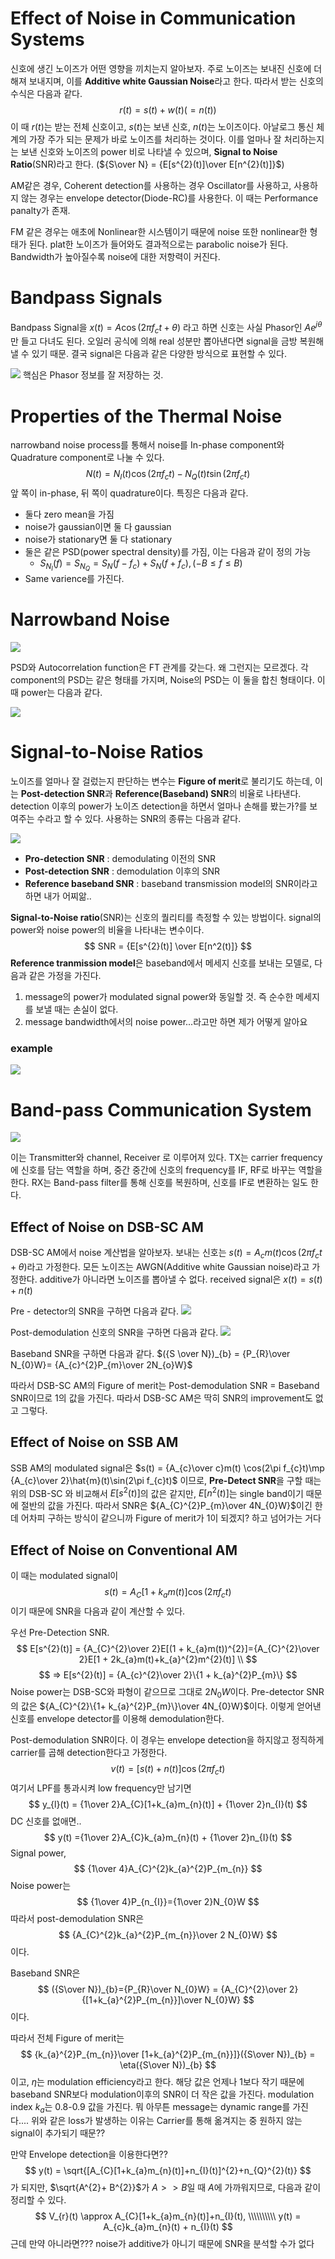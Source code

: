 # Effect of Noise in Communication Systems

신호에 생긴 노이즈가 어떤 영향을 끼치는지 알아보자. 주로 노이즈는 보내진 신호에 더해져 보내지며, 이를 **Additive white Gaussian Noise**라고 한다. 따라서 받는 신호의 수식은 다음과 같다.
$$
r(t) = s(t) + w(t) (=n(t))
$$
이 때 $r(t)$는 받는 전체 신호이고, $s(t)$는 보낸 신호, $n(t)$는 노이즈이다. 아날로그 통신 체계의 가장 주가 되는 문제가 바로 노이즈를 처리하는 것이다. 이를 얼마나 잘 처리하는지는 보낸 신호와 노이즈의 power 비로 나타낼 수 있으며, **Signal to Noise Ratio**(SNR)라고 한다. (${S\over N} = {E[s^{2}(t)]\over E[n^{2}(t)]}$)

AM같은 경우, Coherent detection를 사용하는 경우 Oscillator를 사용하고, 사용하지 않는 경우는 envelope detector(Diode-RC)를 사용한다. 이 때는 Performance panalty가 존재.

FM 같은 경우는 애초에 Nonlinear한 시스템이기 때문에 noise 또한 nonlinear한 형태가 된다. plat한 노이즈가 들어와도 결과적으로는 parabolic noise가 된다. Bandwidth가 높아질수록 noise에 대한 저항력이 커진다.

# Bandpass Signals

Bandpass Signal을 $x(t)= A\cos (2\pi f_{c}t+\theta)$ 라고 하면 신호는 사실 Phasor인 $Ae^{j \theta}$만 들고 다녀도 된다. 오일러 공식에 의해 real 성분만 뽑아낸다면 signal을 금방 복원해낼 수 있기 때문. 결국 signal은 다음과 같은 다양한 방식으로 표현할 수 있다.

![](https://i.imgur.com/yZgBrzM.png)
핵심은 Phasor 정보를 잘 저장하는 것.
# Properties of  the Thermal Noise

narrowband noise process를 통해서 noise를 In-phase component와 Quadrature component로 나눌 수 있다. 
$$
N(t) = N_{I}(t)\cos (2\pi f_{c}t)- N_{Q}(t)t\sin 
(2\pi f_{c}t)
$$
앞 쪽이 in-phase, 뒤 쪽이 quadrature이다. 특징은 다음과 같다.
- 둘다 zero mean을 가짐
- noise가 gaussian이면 둘 다 gaussian
- noise가 stationary면 둘 다 stationary
-  둘은 같은 PSD(power spectral density)를 가짐, 이는 다음과 같이 정의 가능
	- $S_{N_{I}}(f) = S_{N_{Q}}=S_{N}(f-f_{c})+ S_{N}(f+f_{c}), (-B\le f\le B)$
- Same varience를 가진다.
# Narrowband Noise

![](https://i.imgur.com/TSjq3LG.png)

PSD와 Autocorrelation function은 FT 관계를 갖는다. 왜 그런지는 모르겠다. 각 component의 PSD는 같은 형태를 가지며, Noise의 PSD는 이 둘을 합친 형태이다. 이 때 power는 다음과 같다.

![](https://i.imgur.com/xAnyLpy.png)

# Signal-to-Noise Ratios

노이즈를 얼마나 잘 걸렀는지 판단하는 변수는 **Figure of merit**로 불리기도 하는데, 이는 **Post-detection SNR**과 **Reference(Baseband) SNR**의 비율로 나타낸다. detection 이후의 power가 노이즈 detection을 하면서 얼마나 손해를 봤는가?를 보여주는 수라고 할 수 있다.
사용하는 SNR의 종류는 다음과 같다.

![](https://i.imgur.com/e4YpAXZ.png)

- **Pro-detection SNR** : demodulating 이전의 SNR
- **Post-detection SNR** : demodulation 이후의 SNR
- **Reference baseband SNR** : baseband transmission model의 SNR이라고 하면 내가 어찌앎..

**Signal-to-Noise ratio**(SNR)는 신호의 퀄리티를 측정할 수 있는 방법이다. signal의 power와 noise power의 비율을 나타내는 변수이다. 
$$
SNR = {E[s^{2}(t)] \over E[n^2(t)]}
$$
**Reference tranmission model**은 baseband에서 메세지 신호를 보내는 모델로, 다음과 같은 가정을 가진다. 
1. message의 power가 modulated signal power와 동일할 것. 즉 순수한 메세지를 보낼 때는 손실이 없다.
2. message bandwidth에서의 noise power...라고만 하면 제가 어떻게 알아요
### example

![](https://i.imgur.com/ZUy2h4n.png)


# Band-pass Communication System

![](https://i.imgur.com/BI4bkyM.png)

이는 Transmitter와 channel, Receiver 로 이루어져 있다. TX는 carrier frequency에 신호를 담는 역할을 하며, 중간 중간에 신호의 frequency를 IF, RF로 바꾸는 역할을 한다. RX는 Band-pass filter를 통해 신호를 복원하며, 신호를 IF로 변환하는 일도 한다. 

## Effect of Noise on DSB-SC AM

DSB-SC AM에서 noise 계산법을 알아보자. 보내는 신호는 $s(t) = A_{c}m(t)\cos (2\pi f_{c}t+\theta)$라고 가정한다. 모든 노이즈는 AWGN(Additive white Gaussian noise)라고 가정한다. additive가 아니라면 노이즈를 뽑아낼 수 없다. received signal은 $x(t) = s(t) + n(t)$

Pre - detector의 SNR을 구하면 다음과 같다. 
![](https://i.imgur.com/DsjAz2q.png)

Post-demodulation 신호의 SNR을 구하면 다음과 같다.
![](https://i.imgur.com/MU3Vj7q.png)

Baseband SNR을 구하면 다음과 같다. $({S \over N})_{b} = {P_{R}\over N_{0}W}= {A_{c}^{2}P_{m}\over 2N_{o}W}$

따라서 DSB-SC AM의 Figure of merit는 Post-demodulation SNR = Baseband SNR이므로 1의 값을 가진다. 따라서 DSB-SC AM은 딱히 SNR의 improvement도 없고 그렇다.

## Effect of Noise on SSB AM

SSB AM의 modulated signal은 $s(t) = {A_{c}\over c}m(t) \cos(2\pi f_{c}t)\mp {A_{c}\over 2}\hat{m}(t)\sin(2\pi f_{c}t)$ 이므로, **Pre-Detect SNR**을 구할 때는 위의 DSB-SC 와 비교해서 $E[s^{2}(t)]$의 값은 같지만, $E[n^{2}(t)]$는 single band이기 때문에 절반의 값을 가진다. 따라서 SNR은 ${A_{C}^{2}P_{m}\over 4N_{0}W}$이긴 한데 어차피 구하는 방식이 같으니까 Figure of merit가 1이 되겠지? 하고 넘어가는 거다

## Effect of Noise on Conventional AM

이 때는 modulated signal이 $$
s(t) = A_{C}[1+ k_{a}m(t)]\cos (2\pi f_{c}t)
$$ 이기 때문에 SNR을 다음과 같이 계산할 수 있다.

우선 Pre-Detection SNR.
$$
E[s^{2}(t)] = {A_{C}^{2}\over 2}E[(1 + k_{a}m(t))^{2}]={A_{C}^{2}\over 2}E[1 + 2k_{a}m(t)+k_{a}^{2}m^{2}(t)] \\ 
$$
$$
=> E[s^{2}(t)] = {A_{c}^{2}\over 2}\{1 + k_{a}^{2}P_{m}\}
$$
Noise power는 DSB-SC와 파형이 같으므로 그대로 $2N_{0}W$이다. 
Pre-detector SNR의 값은 ${A_{C}^{2}\{1+ k_{a}^{2}P_{m}\}\over 4N_{0}W}$이다. 이렇게 얻어낸 신호를 envelope detector를 이용해 demodulation한다.

Post-demodulation SNR이다. 이 경우는 envelope detection을 하지않고 정직하게 carrier를 곱해 detection한다고 가정한다.
$$
v(t) = [s(t) + n(t)]\cos(2\pi f_{c}t)
$$
여기서 LPF를 통과시켜 low frequency만 남기면
$$
y_{l}(t) = {1\over 2}A_{C}[1+k_{a}m_{n}(t)] + {1\over 2}n_{I}(t)
$$
DC 신호를 없애면.. $$
y(t) ={1\over 2}A_{C}k_{a}m_{n}(t) + {1\over 2}n_{I}(t)
$$
Signal power, $$
{1\over 4}A_{C}^{2}k_{a}^{2}P_{m_{n}} 
$$ Noise power는 $$
{1\over 4}P_{n_{I}}={1\over 2}N_{0}W
$$ 따라서 post-demodulation SNR은 $$
{A_{C}^{2}k_{a}^{2}P_{m_{n}}\over 2 N_{0}W}
$$ 이다.

Baseband SNR은 $$
({S\over N})_{b}={P_{R}\over N_{0}W} = {A_{C}^{2}\over 2}{[1+k_{a}^{2}P_{m_{n}}]\over N_{0}W}
$$ 이다.

따라서 전체 Figure of merit는 $$
{k_{a}^{2}P_{m_{n}}\over [1+k_{a}^{2}P_{m_{n}}]}({S\over N})_{b} = \eta({S\over N})_{b}
$$ 이고, $\eta$는 modulation efficiency라고 한다. 해당 값은 언제나 1보다 작기 때문에 baseband SNR보다 modulation이후의 SNR이 더 작은 값을 가진다.
	modulation index $k_{a}$는 0.8-0.9 값을 가진다. 
	뭐 아무튼 message는 dynamic range를 가진다....
위와 같은 loss가 발생하는 이유는 Carrier를 통해 옮겨지는 중 원하지 않는 signal이 추가되기 때문??

만약 Envelope detection을 이용한다면??
$$
y(t) = \sqrt{[A_{C}[1+k_{a}m_{n}(t)]+n_{I}(t)]^{2}+n_{Q}^{2}(t)}
$$ 가 되지만, $\sqrt{A^{2}+ B^{2}}$가 $A>>B$일 때 $A$에 가까워지므로, 다음과 같이 정리할 수 있다. $$
V_{r}(t) \approx A_{C}[1+k_{a}m_{n}(t)]+n_{I}(t), \\\\\\\\\\ y(t) = A_{c}k_{a}m_{n}(t) + n_{I}(t)
$$
근데 만약 아니라면??? noise가 additive가 아니기 때문에 SNR을 분석할 수가 없다